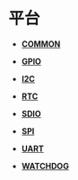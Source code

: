 # 平台<a name="ZH-CN_TOPIC_0000001054598109"></a>

-   **[COMMON](COMMON.md)**  

-   **[GPIO](GPIO.md)**  

-   **[I2C](I2C.md)**  

-   **[RTC](RTC.md)**  

-   **[SDIO](SDIO.md)**  

-   **[SPI](SPI.md)**  

-   **[UART](UART.md)**  

-   **[WATCHDOG](WATCHDOG.md)**  


